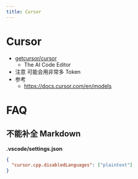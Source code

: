 ```yaml
---
title: Cursor
---
```


# Cursor

- [getcursor/cursor](https://github.com/getcursor/cursor)
  - The AI Code Editor
- 注意 可能会用非常多 Token
- 参考
  - https://docs.cursor.com/en/models

# FAQ

## 不能补全 Markdown

**.vscode/settings.json**

```json
{
  "cursor.cpp.disabledLanguages": ["plaintext"]
}
```
